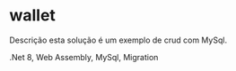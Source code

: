 # wallet

Descrição esta solução é um exemplo de crud com MySql.

.Net 8, Web Assembly, MySql, Migration
